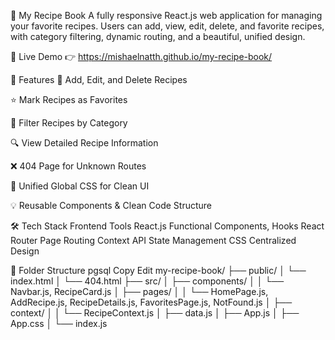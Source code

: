 📖 My Recipe Book
A fully responsive React.js web application for managing your favorite recipes. Users can add, view, edit, delete, and favorite recipes, with category filtering, dynamic routing, and a beautiful, unified design.

🔗 Live Demo
👉 https://mishaelnatth.github.io/my-recipe-book/

📌 Features
📝 Add, Edit, and Delete Recipes

⭐ Mark Recipes as Favorites

📂 Filter Recipes by Category

🔍 View Detailed Recipe Information

❌ 404 Page for Unknown Routes

🎨 Unified Global CSS for Clean UI

💡 Reusable Components & Clean Code Structure

🛠️ Tech Stack
Frontend	Tools
React.js	Functional Components, Hooks
React Router	Page Routing
Context API	State Management
CSS	Centralized Design

📂 Folder Structure
pgsql
Copy
Edit
my-recipe-book/
├── public/
│   └── index.html
│   └── 404.html
├── src/
│   ├── components/
│   │   └── Navbar.js, RecipeCard.js
│   ├── pages/
│   │   └── HomePage.js, AddRecipe.js, RecipeDetails.js, FavoritesPage.js, NotFound.js
│   ├── context/
│   │   └── RecipeContext.js
│   ├── data.js
│   ├── App.js
│   ├── App.css
│   └── index.js
